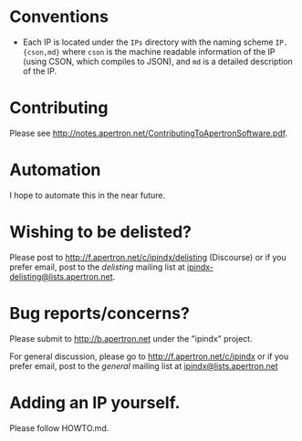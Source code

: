 # Conventions

- Each IP is located under the `IPs` directory with the naming scheme `IP.{cson,md}` where `cson` is the machine readable information of the IP (using CSON, which compiles to JSON), and `md` is a detailed description of the IP.


# Contributing

Please see http://notes.apertron.net/ContributingToApertronSoftware.pdf.


# Automation

I hope to automate this in the near future.

# Wishing to be delisted?

Please post to http://f.apertron.net/c/ipindx/delisting (Discourse) or if you prefer email, post to the *delisting* mailing list at <ipindx-delisting@lists.apertron.net>.

# Bug reports/concerns?

Please submit to http://b.apertron.net under the "ipindx" project.

For general discussion, please go to http://f.apertron.net/c/ipindx or if you prefer email, post to the *general* mailing list at <ipindx@lists.apertron.net>

# Adding an IP yourself.

Please follow HOWTO.md.
